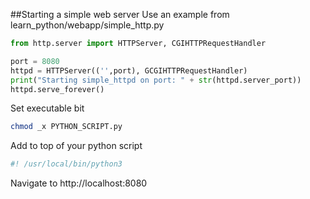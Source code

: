 ##Starting a simple web server
Use an example from learn_python/webapp/simple_http.py
```python
from http.server import HTTPServer, CGIHTTPRequestHandler

port = 8080
httpd = HTTPServer(('',port), GCGIHTTPRequestHandler)
print("Starting simple_httpd on port: " + str(httpd.server_port))
httpd.serve_forever()
```
Set executable bit
```bash
chmod _x PYTHON_SCRIPT.py
```
Add to top of your python script
```python
#! /usr/local/bin/python3
```
Navigate to http://localhost:8080